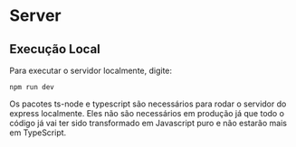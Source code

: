 # Server

## Execução Local

Para executar o servidor localmente, digite:

```shell
npm run dev
```

Os pacotes ts-node e typescript são necessários para rodar o servidor do express localmente. Eles não são necessários em produção já que todo o código já vai ter sido transformado em Javascript puro e não estarão mais em TypeScript.
